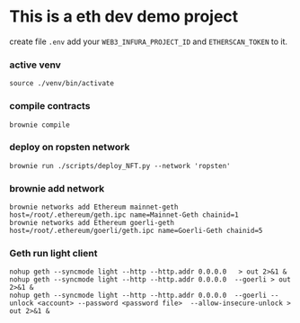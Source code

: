 # This is a eth dev demo project

create file `.env` add your `WEB3_INFURA_PROJECT_ID` and `ETHERSCAN_TOKEN` to it.



### active venv
```
source ./venv/bin/activate
```

### compile contracts
```
brownie compile
```

### deploy on ropsten network
```
brownie run ./scripts/deploy_NFT.py --network 'ropsten'
```

### brownie add network
```
brownie networks add Ethereum mainnet-geth host=/root/.ethereum/geth.ipc name=Mainnet-Geth chainid=1
brownie networks add Ethereum goerli-geth host=/root/.ethereum/goerli/geth.ipc name=Goerli-Geth chainid=5
```

### Geth run light client
```
nohup geth --syncmode light --http --http.addr 0.0.0.0   > out 2>&1 &
nohup geth --syncmode light --http --http.addr 0.0.0.0  --goerli > out 2>&1 &
nohup geth --syncmode light --http --http.addr 0.0.0.0  --goerli --unlock <account> --password <password file>  --allow-insecure-unlock > out 2>&1 &

```